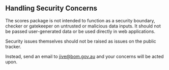 ## Handling Security Concerns

The scores package is not intended to function as a security boundary, checker or gatekeeper on untrusted or malicious data inputs. It should not be passed user-generated data or be used directly in web applications. 

Security issues themselves should not be raised as issues on the public tracker. 

Instead, send an email to jive@bom.gov.au and your concerns will be acted upon.